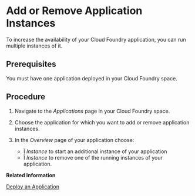 <!-- loio75836f1b68ce439e9c169b05597f97e4 -->

# Add or Remove Application Instances

To increase the availability of your Cloud Foundry application, you can run multiple instances of it.



<a name="loio75836f1b68ce439e9c169b05597f97e4__prereq_rc5_q2d_p3b"/>

## Prerequisites

You must have one application deployed in your Cloud Foundry space.



## Procedure

1.  Navigate to the *Applications* page in your Cloud Foundry space.

2.  Choose the application for which you want to add or remove application instances.

3.  In the *Overview* page of your application choose:

    -       *Instance* to start an additional instance of your application
    -       *Instance* to remove one of the running instances of your application.

**Related Information**  


[Deploy an Application](Deploy_an_Application_09fdb9b.md "You can use the cockpit to deploy a new application in the Cloud Foundry environment.")

